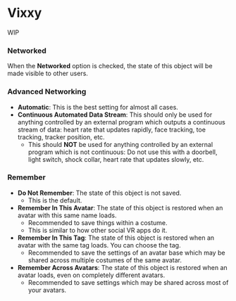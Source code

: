 # Vixxy

WIP

### Networked

When the **Networked** option is checked, the state of this object will be made visible to other users.

### Advanced Networking

- **Automatic**: This is the best setting for almost all cases.
- **Continuous Automated Data Stream**: This should only be used for anything controlled by an external program which outputs a
  continuous stream of data: heart rate that updates rapidly, face tracking, toe tracking, tracker position, etc.
  - This should **NOT** be used for anything controlled by an external program which is not continuous:
    Do not use this with a doorbell, light switch, shock collar, heart rate that updates slowly, etc.

### Remember

- **Do Not Remember**: The state of this object is not saved.
  - This is the default.
- **Remember In This Avatar**: The state of this object is restored when an avatar with this same name loads.
  - Recommended to save things within a costume.
  - This is similar to how other social VR apps do it.
- **Remember In This Tag**: The state of this object is restored when an avatar with the same tag loads. You can choose the tag.
  - Recommended to save the settings of an avatar base which may be shared across multiple costumes of the same avatar.
- **Remember Across Avatars**: The state of this object is restored when an avatar loads, even on completely different avatars.
  - Recommended to save settings which may be shared across most of your avatars.
